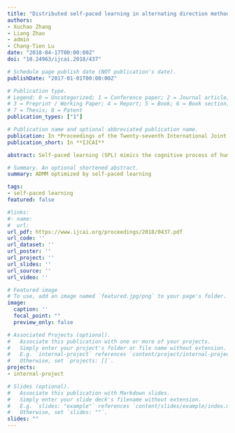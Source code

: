 ```yaml
---
title: "Distributed self-paced learning in alternating direction method of multipliers"
authors:
- Xuchao Zhang
- Liang Zhao
- admin
- Chang-Tien Lu
date: "2018-04-17T00:00:00Z"
doi: "10.24963/ijcai.2018/437"

# Schedule page publish date (NOT publication's date).
publishDate: "2017-01-01T00:00:00Z"

# Publication type.
# Legend: 0 = Uncategorized; 1 = Conference paper; 2 = Journal article;
# 3 = Preprint / Working Paper; 4 = Report; 5 = Book; 6 = Book section;
# 7 = Thesis; 8 = Patent
publication_types: ["1"]

# Publication name and optional abbreviated publication name.
publication: In *Proceedings of the Twenty-seventh International Joint Conference on Artificial Intelligence*
publication_short: In **IJCAI**

abstract: Self-paced learning (SPL) mimics the cognitive process of humans, who generally learn from easy samples to hard ones. One key issue in SPL is the training process required for each instance weight depends on the other samples and thus cannot easily be run in a distributed manner in a large-scale dataset. In this paper, we reformulate the self-paced learning problem into a distributed setting and propose a novel Distributed Self-Paced Learning method (DSPL) to handle large scale datasets. Specifically, both the model and instance weights can be optimized in parallel for each batch based on a consensus alternating direction method of multipliers. We also prove the convergence of our algorithm under mild conditions. Extensive experiments on both synthetic and real datasets demonstrate that our approach is superior to those of ex- isting methods..

# Summary. An optional shortened abstract.
summary: ADMM optimized by self-paced learning

tags:
- self-paced learning
featured: false

#links:
#- name:
#  url:
url_pdf: https://www.ijcai.org/proceedings/2018/0437.pdf
url_code: ''
url_dataset: ''
url_poster: ''
url_project: ''
url_slides: ''
url_source: ''
url_video: ''

# Featured image
# To use, add an image named `featured.jpg/png` to your page's folder.
image:
  caption: ''
  focal_point: ""
  preview_only: false

# Associated Projects (optional).
#   Associate this publication with one or more of your projects.
#   Simply enter your project's folder or file name without extension.
#   E.g. `internal-project` references `content/project/internal-project/index.md`.
#   Otherwise, set `projects: []`.
projects:
- internal-project

# Slides (optional).
#   Associate this publication with Markdown slides.
#   Simply enter your slide deck's filename without extension.
#   E.g. `slides: "example"` references `content/slides/example/index.md`.
#   Otherwise, set `slides: ""`.
slides: ""
---
```

